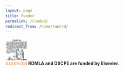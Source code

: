 ```yaml
---
layout: page
title: Funded
permalink: /Funded/
redirect_from: /home/Funded/
---
```


<body>
    <div class="logo-container">
        <a href="https://www.elsevier.com" target="_blank">
        <img src="/images/icons_logos/elsevier-logo1.png" alt="Elsevier Logo" width="70"></a><b> RDMLA and DSCPE are funded by Elsevier. </b></p>
